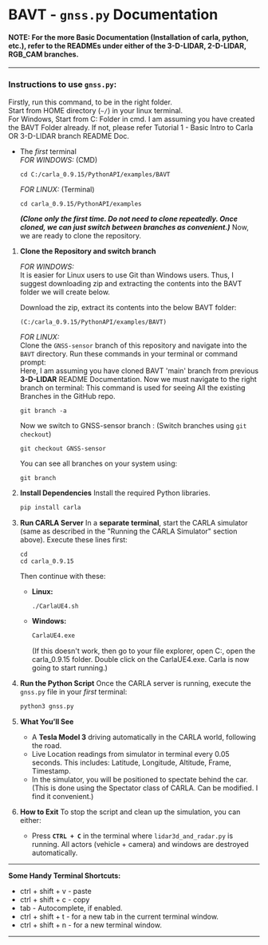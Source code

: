 # BAVT - `gnss.py` Documentation

#### NOTE: For the more Basic Documentation (Installation of carla, python, etc.), refer to the READMEs under either of the 3-D-LIDAR, 2-D-LIDAR, RGB_CAM branches.

---

### Instructions to use `gnss.py`:

Firstly, run this command, to be in the right folder.   
Start from HOME directory (```~/```) in your linux terminal.    
For Windows, Start from C: Folder in cmd. I am assuming you have created the BAVT Folder already. If not, please refer Tutorial 1 - Basic Intro to Carla OR 3-D-LIDAR branch README Doc.

* The *first* terminal   
  *FOR WINDOWS:* (CMD)     
  ```
  cd C:/carla_0.9.15/PythonAPI/examples/BAVT
  ```
  *FOR LINUX:* (Terminal)
  ```
  cd carla_0.9.15/PythonAPI/examples
  ```
  ***(Clone only the first time. Do not need to clone repeatedly. Once cloned, we can just switch between branches as convenient.)***
Now, we are ready to clone the repository.

1.  **Clone the Repository and switch branch**

    *FOR WINDOWS:*   
    It is easier for Linux users to use Git than Windows users. Thus, I suggest downloading zip and extracting the contents into the BAVT folder we will create below.                      
    
    Download the zip, extract its contents into the below BAVT folder:           
    ```
    (C:/carla_0.9.15/PythonAPI/examples/BAVT)
    ```
           
    *FOR LINUX:*   
    Clone the `GNSS-sensor` branch of this repository and navigate into the `BAVT` directory. Run these commands in your terminal or command prompt:      
    Here, I am assuming you have cloned BAVT 'main' branch from previous **3-D-LIDAR** README Documentation.
    Now we must navigate to the right branch on terminal: This command is used for seeing All the existing Branches in the GitHub repo.
    ```
    git branch -a
    ```
    Now we switch to GNSS-sensor branch : (Switch branches using ```git checkout```)
    ```
    git checkout GNSS-sensor
    ```
    You can see all branches on your system using:
    ```
    git branch
    ```   

3.  **Install Dependencies**
    Install the required Python libraries.

    ```bash
    pip install carla 
    ``` 

4.  **Run CARLA Server**
    In a **separate terminal**, start the CARLA simulator (same as described in the "Running the CARLA Simulator" section above).
    Execute these lines first:
    ```
    cd
    cd carla_0.9.15
    ```
    Then continue with these:   
      * **Linux:**
        ```bash
        ./CarlaUE4.sh
        ```
      * **Windows:**
        ```cmd
        CarlaUE4.exe
        ```
        (If this doesn't work, then go to your file explorer, open C:, open the carla_0.9.15 folder. Double click on the CarlaUE4.exe. Carla is now going to start running.)

6.  **Run the Python Script**
    Once the CARLA server is running, execute the `gnss.py` file in your *first* terminal: 

    ```bash
    python3 gnss.py
    ```

7.  **What You’ll See**

      * A **Tesla Model 3** driving automatically in the CARLA world, following the road.
      * Live Location readings from simulator in terminal every 0.05 seconds. This includes: Latitude, Longitude, Altitude, Frame, Timestamp.
      * In the simulator, you will be positioned to spectate behind the car. (This is done using the Spectator class of CARLA. Can be modified. I find it convenient.)
  
     
6.  **How to Exit**
    To stop the script and clean up the simulation, you can either:

      * Press **`CTRL + C`** in the terminal where `lidar3d_and_radar.py` is running.
      All actors (vehicle + camera) and windows are destroyed automatically.

-----

**Some Handy Terminal Shortcuts:**
 - ctrl + shift + v - paste
 - ctrl + shift + c - copy
 - tab - Autocomplete, if enabled.
 - ctrl + shift + t - for a new tab in the current terminal window.
 - ctrl + shift + n - for a new terminal window.
               
-----
